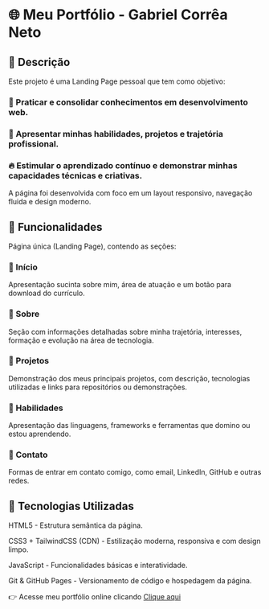 # 🌐 Meu Portfólio - Gabriel Corrêa Neto
## 📌 Descrição
Este projeto é uma Landing Page pessoal que tem como objetivo:

### 📖 Praticar e consolidar conhecimentos em desenvolvimento web.

### 🚀 Apresentar minhas habilidades, projetos e trajetória profissional.

### 🔥 Estimular o aprendizado contínuo e demonstrar minhas capacidades técnicas e criativas.

A página foi desenvolvida com foco em um layout responsivo, navegação fluida e design moderno.

## 🧠 Funcionalidades
Página única (Landing Page), contendo as seções:

### 🔹 Início
Apresentação sucinta sobre mim, área de atuação e um botão para download do currículo.

### 🔹 Sobre
Seção com informações detalhadas sobre minha trajetória, interesses, formação e evolução na área de tecnologia.

### 🔹 Projetos
Demonstração dos meus principais projetos, com descrição, tecnologias utilizadas e links para repositórios ou demonstrações.

### 🔹 Habilidades
Apresentação das linguagens, frameworks e ferramentas que domino ou estou aprendendo.

### 🔹 Contato
Formas de entrar em contato comigo, como email, LinkedIn, GitHub e outras redes.

## 🚀 Tecnologias Utilizadas
HTML5 - Estrutura semântica da página.

CSS3 + TailwindCSS (CDN) - Estilização moderna, responsiva e com design limpo.

JavaScript - Funcionalidades básicas e interatividade.

Git & GitHub Pages - Versionamento de código e hospedagem da página.

👉 Acesse meu portfólio online clicando <a href="gabrielc-neto.github.io/portfolio">Clique aqui</a>

